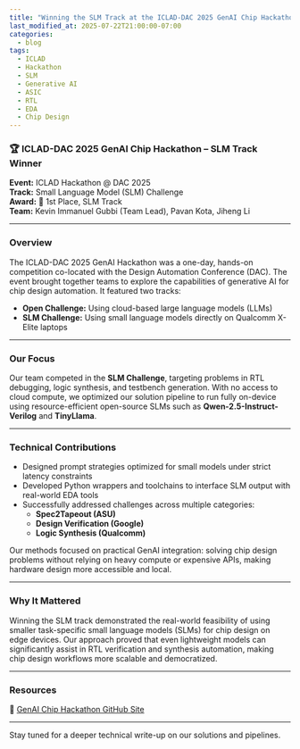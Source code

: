 ```yaml
---
title: "Winning the SLM Track at the ICLAD-DAC 2025 GenAI Chip Hackathon"
last_modified_at: 2025-07-22T21:00:00-07:00
categories:
  - blog
tags:
  - ICLAD
  - Hackathon
  - SLM
  - Generative AI
  - ASIC
  - RTL
  - EDA
  - Chip Design
---
```


### 🏆 ICLAD-DAC 2025 GenAI Chip Hackathon – SLM Track Winner

**Event:** ICLAD Hackathon @ DAC 2025  
**Track:** Small Language Model (SLM) Challenge  
**Award:** 🥇 1st Place, SLM Track  
**Team:** Kevin Immanuel Gubbi (Team Lead), Pavan Kota, Jiheng Li

---

### Overview

The ICLAD-DAC 2025 GenAI Hackathon was a one-day, hands-on competition co-located with the Design Automation Conference (DAC). The event brought together teams to explore the capabilities of generative AI for chip design automation. It featured two tracks:

- **Open Challenge:** Using cloud-based large language models (LLMs)  
- **SLM Challenge:** Using small language models directly on Qualcomm X-Elite laptops

---

### Our Focus

Our team competed in the **SLM Challenge**, targeting problems in RTL debugging, logic synthesis, and testbench generation. With no access to cloud compute, we optimized our solution pipeline to run fully on-device using resource-efficient open-source SLMs such as **Qwen-2.5-Instruct-Verilog** and **TinyLlama**.

---

### Technical Contributions

- Designed prompt strategies optimized for small models under strict latency constraints  
- Developed Python wrappers and toolchains to interface SLM output with real-world EDA tools  
- Successfully addressed challenges across multiple categories:
  - **Spec2Tapeout (ASU)**
  - **Design Verification (Google)**
  - **Logic Synthesis (Qualcomm)**

Our methods focused on practical GenAI integration: solving chip design problems without relying on heavy compute or expensive APIs, making hardware design more accessible and local.

---

### Why It Mattered

Winning the SLM track demonstrated the real-world feasibility of using smaller task-specific small language models (SLMs) for chip design on edge devices. Our approach proved that even lightweight models can significantly assist in RTL verification and synthesis automation, making chip design workflows more scalable and democratized.

---

### Resources

🔗 [GenAI Chip Hackathon GitHub Site](https://github.com/ICLAD-Hackathon/ICLAD-Hackathon-2025)

---

Stay tuned for a deeper technical write-up on our solutions and pipelines.
